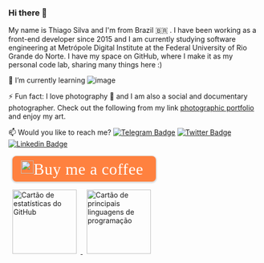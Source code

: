 ### Hi there 👋

My name is Thiago Silva and I'm from Brazil :brazil: . I have been working as a front-end developer since 2015 and I am currently studying software engineering at Metrópole Digital Institute at the Federal University of Rio Grande do Norte. I have my space on GitHub, where I make it as my personal code lab, sharing many things here :)

🌱 I’m currently learning ![image](https://img.shields.io/badge/JavaScript-F7DF1E?style=for-the-badge&logo=javascript&logoColor=black)

⚡ Fun fact: I love photography 📸 and I am also a social and documentary photographer. Check out the following from my link [photographic portfolio](https://thiagosilva.alboompro.com) and enjoy my art.

📫 Would you like to reach me?
[![Telegram Badge](https://img.shields.io/badge/-Telegram-2CA5E0?style=flat-square&labelColor=F7FAFC&logo=telegram&logoColor=FFFFFF&link=https://t.me/silvathiago)](https://t.me/silvathiago)
[![Twitter Badge](https://img.shields.io/badge/-Twitter-1DA1F2?style=flat-square&labelColor=F7FAFC&logo=twitter&logoColor=1DA1F2&link=https://twitter.com/tjl_silva)](https://twitter.com/tjl_silva)
[![Linkedin Badge](https://img.shields.io/badge/-LinkedIn-0077B5?style=flat-square&labelColor=F7FAFC&logo=linkedin&logoColor=0077B5&link=https://www.linkedin.com/in/tjlsilva/)](https://www.linkedin.com/in/tjlsilva/)

<link href="https://fonts.googleapis.com/css?family=Cookie" rel="stylesheet">
<div style="margin: 1rem 0.5rem !important">
  <a target="_blank" href="https://www.buymeacoffee.com/thiagosilva" style="padding: 0.5rem 1rem !important; line-height: 35px !important; height: 51px !important;text-decoration: none !important; display: inline-flex !important; color :#FFFFFF !important; background-color: #FF813F !important; border-radius: 8px !important; border: 1px solid transparent !important; font-size: 24px !important; letter-spacing: 0.6px !important; box-shadow: 0px 1px 2px rgba(190, 190, 190, 0.5) !important; -webkit-box-shadow: 0px 1px 2px 2px rgba(190, 190, 190, 0.5) !important; margin: 0 auto !important; font-family: 'Cookie', cursive !important;-webkit-box-sizing: border-box !important; box-sizing: border-box !important;">
    <img src="https://cdn.buymeacoffee.com/buttons/bmc-new-btn-logo.svg" alt="Buy me a coffee" width="25px" height="26px" style=".height: 26px !important; width: 25px !important;margin-bottom: 1px !important; box-shadow: none !important; border: none !important; vertical-align: middle !important;">
    <span style="margin-right: 0.5rem; font-size: 2rem !important;">Buy me a coffee</span>
  </a>
</div>

<div style="margin: 0.5rem auto">
  <a href="https://github.com/silva-thiago/github-readme-stats">
    <img src="https://github-readme-stats.vercel.app/api?username=silva-thiago&theme=radical&show_icons=true&hide_title=true&cache_seconds=86400&line_height=30&include_all_commits=true" alt="Cartão de estatísticas do GitHub" width="auto" height="128px" style="margin: 0 0.5rem;" />
  </a>

  <a href="https://github.com/silva-thiago/github-readme-stats">
    <img src="https://github-readme-stats.vercel.app/api/top-langs/?username=silva-thiago&theme=radical&hide_title=true&layout=compact" alt="Cartão de principais linguagens de programação" width="auto" height="128px" style="margin: 0 0.5rem;" />
  </a>
</div>

<!--
**silva-thiago/silva-thiago** is a ✨ _special_ ✨ repository because its `README.md` (this file) appears on your GitHub profile.

Here are some ideas to get you started:

- 🔭 I’m currently working on ...
- 🌱 I’m currently learning ...
- 👯 I’m looking to collaborate on ...
- 🤔 I’m looking for help with ...
- 💬 Ask me about ...
- 📫 How to reach me: ...
- 😄 Pronouns: ...
- ⚡ Fun fact: ...
-->
